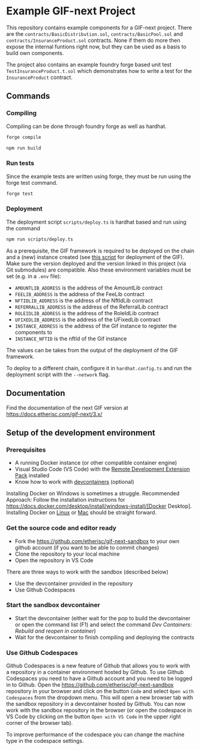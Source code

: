 # Example GIF-next Project

This repository contains example components for a GIF-next project. 
There are the `contracts/BasicDistribution.sol`, `contracts/BasicPool.sol` and `contracts/InsuranceProduct.sol` contracts. 
None if them do more then expose the internal funtions right now, but they can be used as a basis to build own components. 

The project also contains an example foundry forge based unit test `TestInsuranceProduct.t.sol` which demonstrates how to write a test for the `InsuranceProduct` contract.

## Commands

### Compiling

Compiling can be done through foundry forge as well as hardhat. 

```bash
forge compile
```

```bash
npm run build
```

### Run tests

Since the example tests are written using forge, they must be run using the forge test command. 

```bash
forge test
```

### Deployment

The deployment script `scripts/deploy.ts` is hardhat based and run using the command

```bash
npm run scripts/deploy.ts
```

As a prerequisite, the GIF framework is required to be deployed on the chain and a (new) instance created (see [this script](https://github.com/etherisc/gif-next/blob/develop/scripts/deploy_all.ts) for deployment of the GIF). 
Make sure the version deployed and the version linked in this project (via Git submodules) are compatible.
Also these environment variables must be set (e.g. in a `.env` file):

- `AMOUNTLIB_ADDRESS` is the address of the AmountLib contract
- `FEELIB_ADDRESS` is the address of the FeeLib contract
- `NFTIDLIB_ADDRESS` is the address of the NftIdLib contract
- `REFERRALLIB_ADDRESS` is the address of the ReferralLib contract
- `ROLEIDLIB_ADDRESS` is the address of the RoleIdLib contract
- `UFIXEDLIB_ADDRESS` is the address of the UFixedLib contract
- `INSTANCE_ADDRESS` is the address of the Gif instance to register the components to
- `INSTANCE_NFTID` is the nftId of the Gif instance

The values can be takes from the output of the deployment of the GIF framework.

To deploy to a different chain, configure it in `hardhat.config.ts` and run the deployment script with the `--network` flag. 

## Documentation

Find the documentation of the next GIF version at https://docs.etherisc.com/gif-next/3.x/ 


## Setup of the development environment

### Prerequisites

- A running Docker instance (or other compatible container engine) 
- Visual Studio Code (VS Code) with the [Remote Development Extension Pack](https://marketplace.visualstudio.com/items?itemName=ms-vscode-remote.vscode-remote-extensionpack) installed
- Know how to work with [devcontainers](https://code.visualstudio.com/docs/devcontainers/containers)  (optional) 

Installing Docker on Windows is sometimes a struggle.
Recommended Approach: Follow the installation instructions for https://docs.docker.com/desktop/install/windows-install/[Docker Desktop].
Installing Docker on [Linux](https://docs.docker.com/desktop/install/linux-install/) or [Mac](https://docs.docker.com/desktop/install/mac-install/) should be straight forward.

### Get the source code and editor ready

- Fork the https://github.com/etherisc/gif-next-sandbox to your own github account (if you want to be able to commit changes)
- Clone the repository to your local machine
- Open the repository in VS Code

There are three ways to work with the sandbox (described below)

- Use the devcontainer provided in the repository
- Use Github Codespaces

### Start the sandbox devcontainer

- Start the devcontainer (either wait for the pop to build the devcontainer or open the command list (F1) and select the command _Dev Containers: Rebuild and reopen in container_) 
- Wait for the devcontainer to finish compiling and deploying the contracts

### Use Github Codespaces

Github Codespaces is a new feature of Github that allows you to work with a repository in a container environment hosted by Github.
To use Github Codespaces you need to have a Github account and you need to be logged in to Github.
Open the https://github.com/etherisc/gif-next-sandbox repository in your browser and click on the button `Code` and select `Open with Codespaces` from the dropdown menu. 
This will open a new browser tab with the sandbox repository in a devcontainer hosted by Github.
You can now work with the sandbox repository in the browser (or open the codespace in VS Code by clicking on the button `Open with VS Code` in the upper right corner of the browser tab).

To improve performance of the codespace you can change the machine type in the codespace settings.
